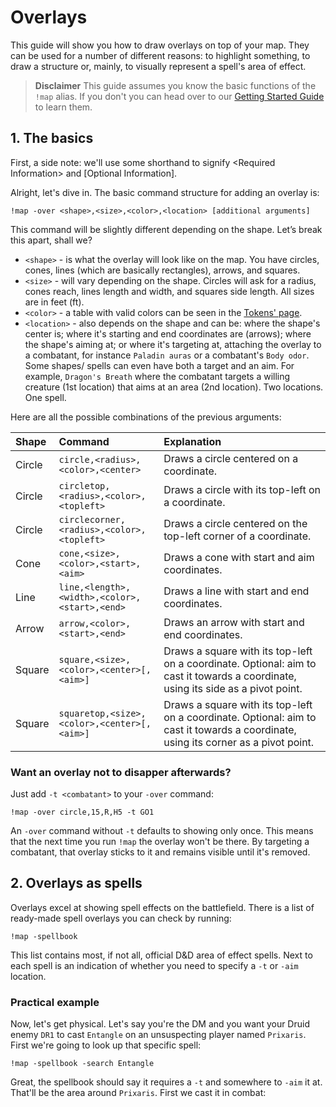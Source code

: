 # Overlays

This guide will show you how to draw overlays on top of your map. They can be used for a number of different reasons: to highlight something, to draw a structure or, mainly, to visually represent a spell's area of effect.

> **Disclaimer**
This guide assumes you know the basic functions of the `!map` alias. If you don't you can head over to our [Getting Started Guide](http://docs.otfbm.com/#/guides_getting_started) to learn them.

## 1. The basics

First, a side note: we'll use some shorthand to signify \<Required Information\> and \[Optional Information\].

Alright, let's dive in. The basic command structure for adding an overlay is:

```
!map -over <shape>,<size>,<color>,<location> [additional arguments]
```

This command will be slightly different depending on the shape.  Let’s break this apart, shall we?
- `<shape>` - is what the overlay will look like on the map. You have circles, cones, lines (which are basically rectangles), arrows, and squares.
- `<size>` - will vary depending on the shape. Circles will ask for a radius, cones reach, lines length and width, and squares side length. All sizes are in feet (ft).
- `<color>` - a table with valid colors can be seen in the [Tokens' page](http://docs.otfbm.com/#/tokens).
- `<location>` - also depends on the shape and can be: where the shape's center is; where it's starting and end coordinates are (arrows); where the shape's aiming at; or where it's targeting at, attaching the overlay to a combatant, for instance `Paladin auras` or a combatant's `Body odor`. Some shapes/ spells can even have both a target and an aim. For example, `Dragon's Breath` where the combatant targets a willing creature (1st location) that aims at an area (2nd location). Two locations. One spell.

Here are all the possible combinations of the previous arguments:

Shape | Command | Explanation
:--- | :--- | :---
Circle | `circle,<radius>,<color>,<center>` | Draws a circle centered on a coordinate.
Circle | `circletop,<radius>,<color>,<topleft>` | Draws a circle with its top-left on a coordinate.
Circle | `circlecorner,<radius>,<color>,<topleft>` | Draws a circle centered on the top-left corner of a coordinate.
Cone | `cone,<size>,<color>,<start>,<aim>` | Draws a cone with start and aim coordinates.
Line | `line,<length>,<width>,<color>,<start>,<end>` | Draws a line with start and end coordinates.
Arrow | `arrow,<color>,<start>,<end>` | Draws an arrow with start and end coordinates.
Square | `square,<size>,<color>,<center>[,<aim>]` | Draws a square with its top-left on a coordinate. Optional: aim to cast it towards a coordinate, using its side as a pivot point.
Square | `squaretop,<size>,<color>,<center>[,<aim>]` | Draws a square with its top-left on a coordinate. Optional: aim to cast it towards a coordinate, using its corner as a pivot point.

### Want an overlay not to disapper afterwards?

Just add `-t <combatant>` to your `-over` command:

```
!map -over circle,15,R,H5 -t GO1
```

An `-over` command without `-t` defaults to showing only once. This means that the next time you run `!map` the overlay won't be there. By targeting a combatant, that overlay sticks to it and remains visible until it's removed.

## 2. Overlays as spells

Overlays excel at showing spell effects on the battlefield. There is a list of ready-made spell overlays you can check by running:

````
!map -spellbook
````

This list contains most, if not all, official D&D area of effect spells. Next to each spell is an indication of whether you need to specify a `-t` or `-aim` location.

### Practical example

Now, let's get physical. Let's say you're the DM and you want your Druid enemy `DR1` to cast `Entangle` on an unsuspecting player named `Prixaris`. First we're going to look up that specific spell:

```
!map -spellbook -search Entangle
```

Great, the spellbook should say it requires a `-t` and somewhere to `-aim` it at. That'll be the area around `Prixaris`. First we cast it in combat:
